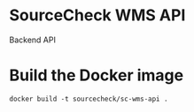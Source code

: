 # SourceCheck WMS API

Backend API

# Build the Docker image

```
docker build -t sourcecheck/sc-wms-api .
```